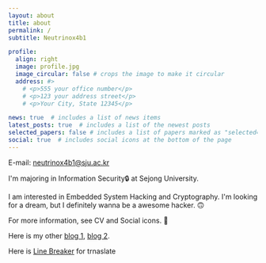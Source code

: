 ```yaml
---
layout: about
title: about
permalink: /
subtitle: Neutrinox4b1

profile:
  align: right
  image: profile.jpg
  image_circular: false # crops the image to make it circular
  address: #>
    # <p>555 your office number</p>
    # <p>123 your address street</p>
    # <p>Your City, State 12345</p>

news: true  # includes a list of news items
latest_posts: true  # includes a list of the newest posts
selected_papers: false # includes a list of papers marked as "selected={true}"
social: true  # includes social icons at the bottom of the page
---
```

E-mail: neutrinox4b1@sju.ac.kr

I'm majoring in Information Security🔒 at Sejong University.

I am interested in Embedded System Hacking and Cryptography. I'm looking for a dream, but I definitely wanna be a awesome hacker. 🙃

For more information, see CV and Social icons. 🙂

Here is my other [blog 1](https://thfist-1071.tistory.com), [blog 2](https://neutrinox4b1.tistory.com).

Here is [Line Breaker](https://neutrinox4b1.github.io/RLB/index.html) for trnaslate